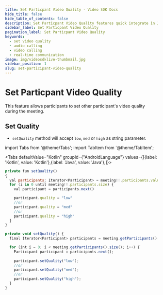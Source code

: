 ```yaml
---
title: Set Particpant Video Quality - Video SDK Docs
hide_title: false
hide_table_of_contents: false
description: Set Particpant Video Quality features quick integrate in Javascript, React JS, Android, IOS, React Native, Flutter with Video SDK to add live video & audio conferencing to your applications.
sidebar_label: Set Particpant Video Quality
pagination_label: Set Particpant Video Quality
keywords:
  - set video quality
  - audio calling
  - video calling
  - real-time communication
image: img/videosdklive-thumbnail.jpg
sidebar_position: 1
slug: set-participant-video-quality
---
```


# Set Particpant Video Quality

This feature allows participants to set other participant's video quality during the meeting.

## Set Quality

- `setQuality` method will accept `low`, `med` or `high` as string parameter.


import Tabs from '@theme/Tabs';
import TabItem from '@theme/TabItem';

<Tabs
defaultValue="Kotlin"
groupId={"AndroidLanguage"}
values={[{label: 'Kotlin', value: 'Kotlin'},{label: 'Java', value: 'Java'},]}>

<TabItem value="Kotlin">

```js
private fun setQuality()
{  
  val participants: Iterator<Participant> = meeting!!.participants.values.iterator()
  for (i in 0 until meeting!!.participants.size) {
    val participant = participants.next()

    participant.quality = "low"
    //or
    participant.quality = "med"
    //or 
    participant.quality = "high"
  }
}
```

</TabItem>

<TabItem value="Java">

```js
private void setQuality() {
  final Iterator<Participant> participants = meeting.getParticipants().values().iterator();

  for (int i = 0; i < meeting.getParticipants().size(); i++) {
    Participant participant = participants.next();
    
    participant.setQuality("low");
    //or
    participant.setQuality("med");
    //or
    participant.setQuality("high");
  }
}
```

</TabItem>

</Tabs>
